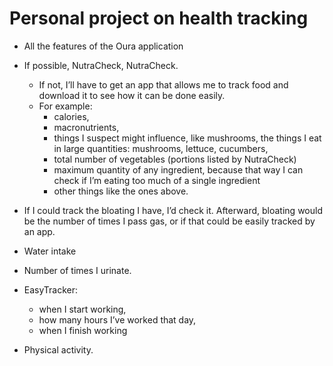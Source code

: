 # Personal project on health tracking

- All the features of the Oura application

- If possible, NutraCheck, NutraCheck. 
  - If not, I’ll have to get an app that allows me to track food and download it to see how it can be done easily. 
  - For example:
      - calories, 
      - macronutrients, 
      - things I suspect might influence, like mushrooms, the things I eat in large quantities: mushrooms, lettuce, cucumbers, 
      - total number of vegetables (portions listed by NutraCheck)
      - maximum quantity of any ingredient, because that way I can check if I’m eating too much of a single ingredient
      - other things like the ones above. 

- If I could track the bloating I have, I’d check it. Afterward, bloating would be the number of times I pass gas, or if that could be easily tracked by an app. 

- Water intake 

- Number of times I urinate. 

- EasyTracker: 
    - when I start working, 
    - how many hours I’ve worked that day, 
    - when I finish working

- Physical activity.
